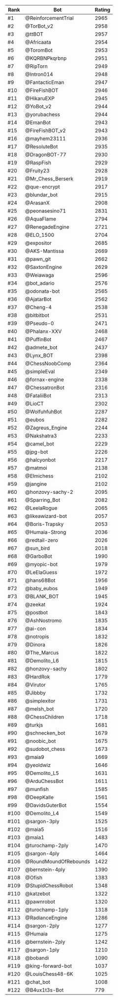 Rank|Bot|Rating
---|---|---
#1|@ReinforcementTrial|2965
#2|@TorBot_v2|2958
#3|@ttBOT|2957
#4|@Africaata|2954
#5|@ToromBot|2953
#6|@KQRBNPkqrbnp|2951
#7|@RipTorn|2949
#8|@Intron014|2948
#9|@FantacticEman|2947
#10|@FireFishBOT|2946
#11|@HikaruEXP|2945
#12|@YoBot_v2|2944
#13|@yorubachess|2944
#14|@EmanBot|2943
#15|@FireFishBOT_v2|2943
#16|@mayhem23111|2936
#17|@ResoluteBot|2935
#18|@DragonBOT-77|2930
#19|@RaspFish|2929
#20|@Fruity23|2928
#21|@Mr_Chess_Berserk|2919
#22|@que-encrypt|2917
#23|@blundar_bot|2915
#24|@ArasanX|2908
#25|@peonasesino71|2831
#26|@AquaFlame|2794
#27|@RenegadeEngine|2721
#28|@ELO_1500|2704
#29|@expositor|2685
#30|@AKS-Mantissa|2669
#31|@pawn_git|2662
#32|@SaxtonEngine|2629
#33|@Weiawaga|2596
#34|@bot_adario|2576
#35|@odonata-bot|2565
#36|@AjatarBot|2562
#37|@Cheng-4|2538
#38|@bitbitbot|2531
#39|@Pseudo-0|2471
#40|@Phalanx-XXV|2468
#41|@PuffinBot|2467
#42|@admete_bot|2437
#43|@Lynx_BOT|2398
#44|@ChessNoobComp|2364
#45|@simpleEval|2349
#46|@fornax-engine|2338
#47|@ChessatronBot|2316
#48|@FataliiBot|2313
#49|@LioCT|2302
#50|@WolfuhfuhBot|2287
#51|@eubos|2282
#52|@Zagreus_Engine|2244
#53|@Nakshatra3|2233
#54|@camel_bot|2229
#55|@jpg-bot|2226
#56|@halcyonbot|2217
#57|@matmoi|2138
#58|@Elmichess|2102
#59|@jangine|2102
#60|@honzovy-sachy-2|2095
#61|@Sparring_Bot|2082
#62|@LeelaRogue|2065
#63|@likeawizard-bot|2057
#64|@Boris-Trapsky|2053
#65|@Humaia-Strong|2036
#66|@redtail-zero|2026
#67|@sun_bird|2018
#68|@GarboBot|1990
#69|@myopic-bot|1979
#70|@LeElaGuess|1972
#71|@hans68Bot|1956
#72|@baby_eubos|1949
#73|@BLANK_BOT|1945
#74|@zeekat|1924
#75|@postbot|1843
#76|@AshNostromo|1835
#77|@ai-con|1834
#78|@notropis|1832
#79|@Dinora|1826
#80|@The_Marcus|1822
#81|@Demolito_L6|1815
#82|@honzovy-sachy|1802
#83|@HardRok|1779
#84|@Virutor|1765
#85|@Jibbby|1732
#86|@simplexitor|1731
#87|@melsh_bot|1720
#88|@ChessChildren|1718
#89|@turkjs|1681
#90|@schnecken_bot|1679
#91|@noobic_bot|1675
#92|@sudobot_chess|1673
#93|@maia9|1669
#94|@yeoldwiz|1646
#95|@Demolito_L5|1631
#96|@ArduChessBot|1611
#97|@munfish|1585
#98|@DeepKalle|1561
#99|@DavidsGuterBot|1554
#100|@Demolito_L4|1549
#101|@sargon-3ply|1525
#102|@maia5|1516
#103|@maia1|1483
#104|@turochamp-2ply|1470
#105|@sargon-4ply|1464
#106|@RoundMoundOfRebounds|1422
#107|@bernstein-4ply|1390
#108|@Ofish|1383
#109|@StupidChessRobot|1348
#110|@katzebot|1322
#111|@pawnrobot|1320
#112|@turochamp-1ply|1318
#113|@RadianceEngine|1286
#114|@sargon-2ply|1277
#115|@Humaia|1275
#116|@bernstein-2ply|1242
#117|@sargon-1ply|1210
#118|@bobandi|1090
#119|@king-forward-bot|1037
#120|@LouisChess48-6K|1025
#121|@chat_bot|1008
#122|@B4ux1t3s-Bot|779
